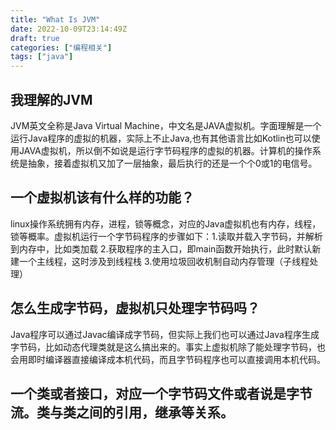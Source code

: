 ```yaml
---
title: "What Is JVM"
date: 2022-10-09T23:14:49Z
draft: true
categories: ["编程相关"]
tags: ["java"]
---
```

## 我理解的JVM
JVM英文全称是Java Virtual Machine，中文名是JAVA虚拟机。字面理解是一个运行Java程序的虚拟的机器，实际上不止Java,也有其他语言比如Kotlin也可以使用JAVA虚拟机，所以倒不如说是运行字节码程序的虚拟的机器。计算机的操作系统是抽象，接着虚拟机又加了一层抽象，最后执行的还是一个个0或1的电信号。
## 一个虚拟机该有什么样的功能？
linux操作系统拥有内存，进程，锁等概念，对应的Java虚拟机也有内存，线程，锁等概率。虚拟机运行一个字节码程序的步骤如下：1.读取并载入字节码，并解析到内存中，比如类加载 2.获取程序的主入口，即main函数开始执行，此时默认新建一个主线程，这时涉及到线程栈 3.使用垃圾回收机制自动内存管理（子线程处理）
## 怎么生成字节码，虚拟机只处理字节码吗？
Java程序可以通过Javac编译成字节码，但实际上我们也可以通过Java程序生成字节码，比如动态代理类就是这么搞出来的。事实上虚拟机除了能处理字节码，也会用即时编译器直接编译成本机代码，而且字节码程序也可以直接调用本机代码。
## 一个类或者接口，对应一个字节码文件或者说是字节流。类与类之间的引用，继承等关系。

